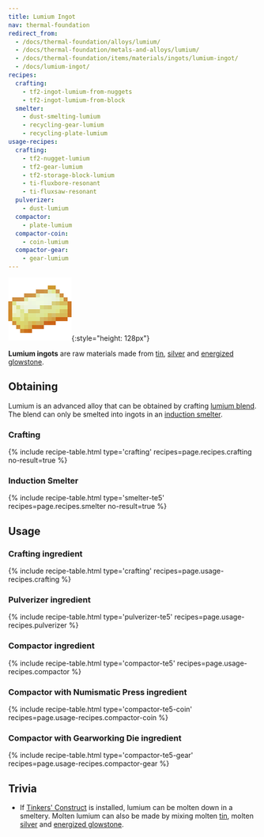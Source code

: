 ```yaml
---
title: Lumium Ingot
nav: thermal-foundation
redirect_from:
  - /docs/thermal-foundation/alloys/lumium/
  - /docs/thermal-foundation/metals-and-alloys/lumium/
  - /docs/thermal-foundation/items/materials/ingots/lumium-ingot/
  - /docs/lumium-ingot/
recipes:
  crafting:
    - tf2-ingot-lumium-from-nuggets
    - tf2-ingot-lumium-from-block
  smelter:
    - dust-smelting-lumium
    - recycling-gear-lumium
    - recycling-plate-lumium
usage-recipes:
  crafting:
    - tf2-nugget-lumium
    - tf2-gear-lumium
    - tf2-storage-block-lumium
    - ti-fluxbore-resonant
    - ti-fluxsaw-resonant
  pulverizer:
    - dust-lumium
  compactor:
    - plate-lumium
  compactor-coin:
    - coin-lumium
  compactor-gear:
    - gear-lumium
---
```


![Lumium ingot](/assets/images/thermal-foundation/ingot-lumium.png){:style="height: 128px"}


**Lumium ingots** are raw materials made from [tin](/docs/thermal-foundation/tin-ingot/),
[silver](/docs/thermal-foundation/silver-ingot/) and [energized
glowstone](/docs/thermal-foundation/energized-glowstone/).


Obtaining
---------

Lumium is an advanced alloy that can be obtained by crafting [lumium
blend](/docs/thermal-foundation/lumium-blend/). The
blend can only be smelted into ingots in an [induction
smelter](/docs/thermal-expansion/induction-smelter/).

### Crafting
{% include recipe-table.html type='crafting' recipes=page.recipes.crafting no-result=true %}

### Induction Smelter
{% include recipe-table.html type='smelter-te5' recipes=page.recipes.smelter no-result=true %}


Usage
-----

### Crafting ingredient
{% include recipe-table.html type='crafting' recipes=page.usage-recipes.crafting %}

### Pulverizer ingredient
{% include recipe-table.html type='pulverizer-te5' recipes=page.usage-recipes.pulverizer %}

### Compactor ingredient
{% include recipe-table.html type='compactor-te5' recipes=page.usage-recipes.compactor %}

### Compactor with Numismatic Press ingredient
{% include recipe-table.html type='compactor-te5-coin' recipes=page.usage-recipes.compactor-coin %}

### Compactor with Gearworking Die ingredient
{% include recipe-table.html type='compactor-te5-gear' recipes=page.usage-recipes.compactor-gear %}


Trivia
------

* If [Tinkers'
  Construct](https://minecraft.curseforge.com/projects/tinkers-construct) is
  installed, lumium can be molten down in a smeltery. Molten lumium can also be
  made by mixing molten [tin](/docs/thermal-foundation/tin-ingot/), molten
  [silver](/docs/thermal-foundation/silver-ingot/) and [energized
  glowstone](/docs/thermal-foundation/energized-glowstone/).
